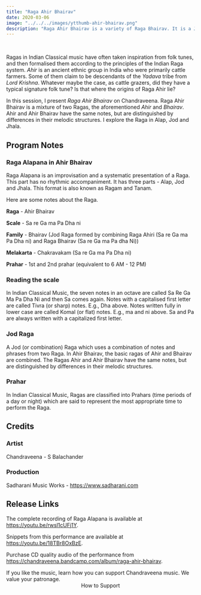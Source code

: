 ```yaml
---
title: "Raga Ahir Bhairav"
date: 2020-03-06
image: "../../../images/ytthumb-ahir-bhairav.png"
description: "Raga Ahir Bhairav is a variety of Raga Bhairav. It is a Jod or a combination Raga, meaning, it is derived by the combination of two Ragas - Raga Ahiri and Raga Bhairav."
---
```

<you-tube videoid="rwsl1cUFj1Y"></you-tube>
<br>

Ragas in Indian Classical music have often taken inspiration from folk tunes, and then formalised them according to the principles of the Indian Raga system. *Ahir* is an ancient ethnic group in India who were primarily cattle farmers. Some of them claim to be descendants of the *Yadava* tribe from *Lord Krishna*. Whatever maybe the case, as cattle grazers, did they have a typical signature folk tune? Is that where the origins of Raga Ahir lie?

In this session, I present *Raga Ahir Bhairav* on Chandraveena. Raga Ahir Bhairav is a mixture of two Ragas, the aforementioned *Ahir* and *Bhairav*. Ahir and Ahir Bhairav have the same notes, but are distinguished by differences in their melodic structures. I explore the Raga in Alap, Jod and Jhala.

## Program Notes

### Raga Alapana in Ahir Bhairav
Raga Alapana is an improvisation and a systematic presentation of a Raga. This part has no rhythmic accompaniment. It has three parts - Alap, Jod and Jhala. This format is also known as Ragam and Tanam.

Here are some notes about the Raga.

**Raga** - Ahir Bhairav

**Scale** - Sa re Ga ma Pa Dha ni

**Family** - Bhairav (Jod Raga formed by combining Raga Ahiri (Sa re Ga ma Pa Dha ni) and Raga Bhairav (Sa re Ga ma Pa dha Ni))

**Melakarta** - Chakravakam (Sa re Ga ma Pa Dha ni)

**Prahar** - 1st and 2nd prahar (equivalent to 6 AM - 12 PM)

### Reading the scale
In Indian Classical Music, the seven notes in an octave are called Sa Re Ga Ma Pa Dha Ni and then Sa comes again. Notes with a capitalised first letter are called Tivra (or sharp) notes. E.g., Dha above. Notes written fully in lower case are called Komal (or flat) notes. E.g., ma and ni above. Sa and Pa are always written with a capitalized first letter.

### Jod Raga
A Jod (or combination) Raga which uses a combination of notes and phrases from two Raga. In Ahir Bhairav, the basic ragas of Ahir and Bhairav are combined. The Ragas Ahir and Ahir Bhairav have the same notes, but are distinguished by differences in their melodic structures.

### Prahar
In Indian Classical Music, Ragas are classified into Prahars (time periods of a day or night) which are said to represent the most appropriate time to perform the Raga.

## Credits
### Artist
Chandraveena - S Balachander

### Production
Sadharani Music Works - https://www.sadharani.com

## Release Links
The complete recording of Raga Alapana is available at https://youtu.be/rwsl1cUFj1Y.

Snippets from this performance are available at https://youtu.be/18TBr8OxBzE.

Purchase CD quality audio of the performance from https://chandraveena.bandcamp.com/album/raga-ahir-bhairav.

<notice-box>
If you like the music, learn how you can support Chandraveena music. We value your patronage.
<div style="text-align:center">
<my-button to="/support/">How to Support</my-button>
</div>
</notice-box>
